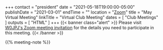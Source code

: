 +++
contact = "president"
date = "2021-05-18T19:00:00-05:00"
publishDate = "2021-03-01"
endTime = ""
location = "[Zoom](https://lists.rrra.org/pipermail/announce/2021-May/000569.html)"
title = "May Virtual Meeting"
linkTitle = "Virtual Club Meeting"
dates = [ "Club Meetings" ]
outputs = [ "HTML" ]
+++
{{< banner class="alert" >}}
Please visit
[W0JPJ's Zoom meeting invitation](https://lists.rrra.org/pipermail/announce/2021-May/000569.html)
for the details you need to participate in this meeting.
{{< /banner >}}

{{% meeting-note %}}
